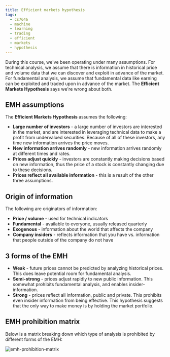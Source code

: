 ```yaml
---
title: Efficient markets hypothesis
tags:
  - cs7646
  - machine
  - learning
  - trading
  - efficient
  - markets
  - hypothesis
---
```


During this course, we've been operating under many assumptions. For technical analysis, we assume
that there is information in historical price and volume data that we can discover and exploit in
advance of the market. For fundamental analysis, we assume that fundamental data like earning can be
exploited and traded upon in advance of the market. The **Efficient Markets Hypothesis** says we're
wrong about both.

## EMH assumptions

The **Efficient Markets Hypothesis** assumes the following:

- **Large number of investors** - a large number of investors are interested in the market, and are
  interested in leveraging technical data to make a profit from undervalued securities. Because of
  all of these investors, any time new information arrives the price moves.
- **New information arrives randomly** - new information arrives randomly at different times and
  rates.
- **Prices adjust quickly** - investors are constantly making decisions based on new information,
  thus the price of a stock is constantly changing due to these decisions.
- **Prices reflect all available information** - this is a result of the other three assumptions.

## Origin of information

The following are originators of information:

- **Price / volume** - used for technical indicators
- **Fundamental** - available to everyone, usually released quarterly
- **Exogenous** - information about the world that affects the company
- **Company insiders** - reflects information that you have vs. information that people outside of
  the company do not have

## 3 forms of the EMH

- **Weak** - future prices cannot be predicted by analyzing historical prices. This does leave
  potential room for fundamental analysis.
- **Semi-strong** - prices adjust rapidly to new public information. This somewhat prohibits
  fundamental analysis, and enables insider-information.
- **Strong** - prices reflect all information, public and private. This prohibits even insider
  information from being effective. This hypothesis suggests that the only way to make money is by
  holding the market portfolio.

## EMH prohibition matrix

Below is a matrix breaking down which type of analysis is prohibited by different forms of the EMH:

![emh-prohibition-matrix](emh-prohibition-matrix.png)
